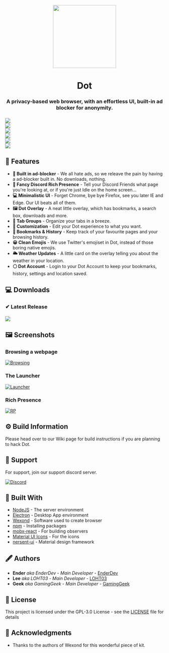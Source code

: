<p align="center">
  <img src="https://bot.ender.site/img/dot.png" style="display: block;margin-left: auto;margin-right: auto;" data-canonical-src="https://bot.ender.site/img/dot.png" width="200" height="200" align="center"/>
</p>

<h1 align="center">Dot</h1>
<h3 align="center">A privacy-based web browser, with an effortless UI, built-in ad blocker for anonymity.</h3>
<h3 align="center">
  <img src="https://img.shields.io/github/downloads/dot-browser/desktop/total.svg" style="display: block;margin-left: auto;margin-right: auto;" align="center"/>     <img src="https://img.shields.io/discord/525056817399726102.svg" style="display: block;margin-left: auto;margin-right: auto;" align="center"/>
  <img src="https://img.shields.io/circleci/build/github/dot-browser/desktop/master.svg?token=0d055a2032dbb812b31678366d549a3919379f70" style="display: block;margin-left: auto;margin-right: auto;" align="center"/>     <img src="https://img.shields.io/github/issues-raw/dot-browser/desktop.svg" style="display: block;margin-left: auto;margin-right: auto;" align="center"/>    <img src="https://img.shields.io/github/issues-closed-raw/dot-browser/desktop.svg" style="display: block;margin-left: auto;margin-right: auto;" align="center"/>    <img src="https://img.shields.io/github/license/dot-browser/desktop.svg" style="display: block;margin-left: auto;margin-right: auto;" align="center"/></h3>

## 👾 Features

* **🚫 Built in ad-blocker** - We all hate ads, so we releave the pain by having a ad-blocker built in. No downloads, nothing.
* **💬 Fancy Discord Rich Presence** - Tell your Discord Friends what page you're looking at, or if you're just Idle on the home screen...
* **💻 Minimalistic UI** - Forget Chrome, bye bye Firefox, see you later IE and Edge. Our UI beats all of them.
* **🖼 Dot Overlay** - A neat little overlay, which has bookmarks, a search box, downloads and more.
* **🚩 Tab Groups** - Organize your tabs in a breeze.
* **🎨 Customization** - Edit your Dot experience to what you want.
* **🔖 Bookmarks & History** - Keep track of your favourite pages and your browsing history.
* **😀 Clean Emojis** - We use Twitter's emojiset in Dot, instead of those boring native emojis.
* **🌥 Weather Updates** - A little card on the overlay telling you about the weather in your location.
* **⚪ Dot Account** - Login to your Dot Account to keep your bookmarks, history, settings and location saved.

## 💻 Downloads

   ### ✔ Latest Release
   #### [![](https://img.shields.io/github/release/dot-browser/desktop.svg?style=flat-square)](https://github.com/dot-browser/desktop/releases/latest)

## 🖼 Screenshots

### Browsing a webpage
[![Browsing](https://i.imgur.com/kw8f5KB.png)]()

### The Launcher
[![Launcher](https://i.imgur.com/ZMVBnNm.png)]()

### Rich Presence
[![RP](https://i.imgur.com/Nsekr6W.png)]()

## ⚙ Build Information

Please head over to our Wiki page for build instructions if you are planning to hack Dot.

## 🤝 Support

For support, join our support discord server.

[![Discord](https://discordapp.com/api/guilds/525056817399726102/widget.png?style=banner2)](https://discord.gg/wAh7thM)

## 🧱 Built With

* [NodeJS](https://nodejs.org/en/) - The server environment
* [Electron](https://electronjs.org/) - Desktop App environment
* [Wexond](https://github.com/wexond/wexond) - Software used to create browser
* [npm](https://npmjs.org) - Installing packages
* [mobx-react](https://github.com/mobxjs/mobx-react) - For building observers
* [Material UI Icons](https://material.io/) - For the icons
* [nersent-ui](https://github.com/nersent/nersent-ui) - Material design framework

## 🖋 Authors

* **Ender** *aka EnderDev* - *Main Developer* - [EnderDev](https://github.com/EnderDev)
* **Lee** *aka LOHT03* - *Main Developer* - [LOHT03](https://github.com/LOHT03)
* **Geek** *aka GamingGeek* - *Main Developer* - [GamingGeek](https://github.com/GamingGeek)

## 🤵 License

This project is licensed under the GPL-3.0 License - see the [LICENSE](LICENSE) file for details

## 💝 Acknowledgments

* Thanks to the authors of Wexond for this wonderful piece of kit.

